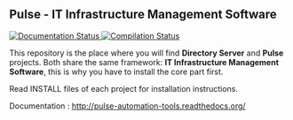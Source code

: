 ## Pulse - IT Infrastructure Management Software ##

<a href='http://pulse-automation-tools.readthedocs.org/en/latest/?badge=latest'>
    <img src='https://readthedocs.org/projects/pulse-automation-tools/badge/?version=latest' alt='Documentation Status' />
</a>
<a href='http://travis-ci.org/pulse-project/pulse.svg?branch=master'>
    <img src='http://travis-ci.org/pulse-project/pulse.svg?branch=master' alt='Compilation Status' />
</a>

This repository is the place where you will find **Directory Server** and **Pulse** projects.
Both share the same framework: **IT Infrastructure Management Software**, this is why you have to install the core part first.

Read INSTALL files of each project for installation instructions.

Documentation : http://pulse-automation-tools.readthedocs.org/

